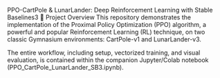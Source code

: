 PPO-CartPole & LunarLander: Deep Reinforcement Learning with Stable Baselines3
🚀 Project Overview
This repository demonstrates the implementation of the Proximal Policy Optimization (PPO) algorithm, a powerful and popular Reinforcement Learning (RL) technique, on two classic Gymnasium environments: CartPole-v1 and LunarLander-v3.

The entire workflow, including setup, vectorized training, and visual evaluation, is contained within the companion Jupyter/Colab notebook (PPO_CartPole_LunarLander_SB3.ipynb).

